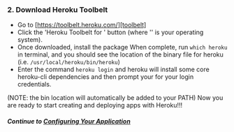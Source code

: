 ### 2. Download Heroku Toolbelt
* Go to [https://toolbelt.heroku.com/][toolbelt]
* Click the 'Heroku Toolbelt for <operating system>' button (where '<operating system>' is your operating system).
* Once downloaded, install the package
When complete, run `which heroku` in terminal, and you should see the location of the binary file for heroku (i.e. `/usr/local/heroku/bin/heroku`)
* Enter the command `heroku login` and heroku will install some core heroku-cli dependencies and then prompt your for your login credentials.  

(NOTE: the bin location will automatically be added to your PATH)
Now you are ready to start creating and deploying apps with Heroku!!!  
  
##### Continue to [Configuring Your Application](3_configure_app.md)
  
[toolbelt]:https://toolbelt.heroku.com/